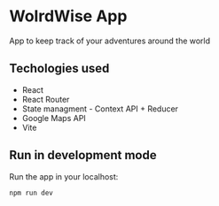 # WolrdWise App

App to keep track of your adventures around the world

## Techologies used
- React 
- React Router
- State managment - Context API + Reducer
- Google Maps API
- Vite

## Run in development mode
Run the app in your localhost:

```
npm run dev
```
